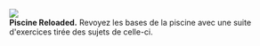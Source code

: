 ![](https://img.shields.io/redmine/plugin/rating/redmine_xlsx_format_issue_exporter.svg)   
**Piscine Reloaded.** Revoyez les bases de la piscine avec une suite d'exercices tirée des sujets de celle-ci.
